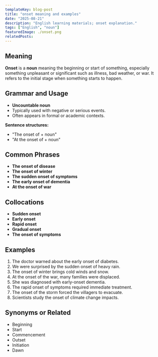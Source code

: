 ```yaml
---
templateKey: blog-post
title: "onset meaning and examples"
date: "2025-08-21"
description: "English learning materials; onset explanation."
tags: ["English", "noun"]
featuredImage: ./onset.png
relatedPosts:
---
```


## Meaning

**Onset** is a **noun** meaning the beginning or start of something, especially something unpleasant or significant such as illness, bad weather, or war. It refers to the initial stage when something starts to happen.

## Grammar and Usage

- **Uncountable noun**
- Typically used with negative or serious events.
- Often appears in formal or academic contexts.

**Sentence structures:**

- "The onset of + noun"
- "At the onset of + noun"

## Common Phrases

- **The onset of disease**
- **The onset of winter**
- **The sudden onset of symptoms**
- **The early onset of dementia**
- **At the onset of war**

## Collocations

- **Sudden onset**
- **Early onset**
- **Rapid onset**
- **Gradual onset**
- **The onset of symptoms**

## Examples

1. The doctor warned about the early onset of diabetes.
2. We were surprised by the sudden onset of heavy rain.
3. The onset of winter brings cold winds and snow.
4. At the onset of the war, many families were displaced.
5. She was diagnosed with early-onset dementia.
6. The rapid onset of symptoms required immediate treatment.
7. The onset of the storm forced the villagers to evacuate.
8. Scientists study the onset of climate change impacts.

## Synonyms or Related

- Beginning
- Start
- Commencement
- Outset
- Initiation
- Dawn
